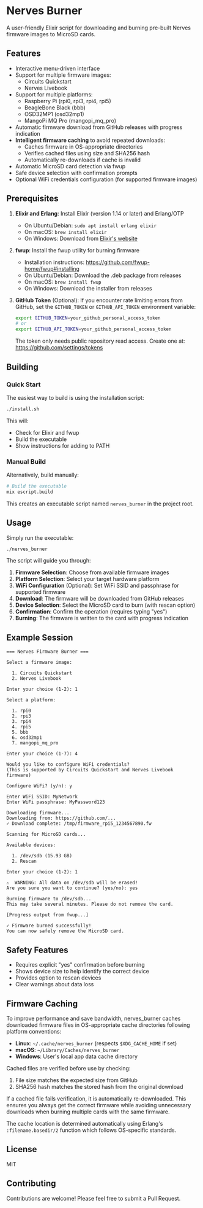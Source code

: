 # Nerves Burner

A user-friendly Elixir script for downloading and burning pre-built Nerves firmware images to MicroSD cards.

## Features

- Interactive menu-driven interface
- Support for multiple firmware images:
  - Circuits Quickstart
  - Nerves Livebook
- Support for multiple platforms:
  - Raspberry Pi (rpi0, rpi3, rpi4, rpi5)
  - BeagleBone Black (bbb)
  - OSD32MP1 (osd32mp1)
  - MangoPi MQ Pro (mangopi_mq_pro)
- Automatic firmware download from GitHub releases with progress indication
- **Intelligent firmware caching** to avoid repeated downloads:
  - Caches firmware in OS-appropriate directories
  - Verifies cached files using size and SHA256 hash
  - Automatically re-downloads if cache is invalid
- Automatic MicroSD card detection via fwup
- Safe device selection with confirmation prompts
- Optional WiFi credentials configuration (for supported firmware images)

## Prerequisites

1. **Elixir and Erlang**: Install Elixir (version 1.14 or later) and Erlang/OTP
   - On Ubuntu/Debian: `sudo apt install erlang elixir`
   - On macOS: `brew install elixir`
   - On Windows: Download from [Elixir's website](https://elixir-lang.org/install.html)

2. **fwup**: Install the fwup utility for burning firmware
   - Installation instructions: https://github.com/fwup-home/fwup#installing
   - On Ubuntu/Debian: Download the .deb package from releases
   - On macOS: `brew install fwup`
   - On Windows: Download the installer from releases

3. **GitHub Token** (Optional): If you encounter rate limiting errors from GitHub, set the `GITHUB_TOKEN` or `GITHUB_API_TOKEN` environment variable:
   ```bash
   export GITHUB_TOKEN=your_github_personal_access_token
   # or
   export GITHUB_API_TOKEN=your_github_personal_access_token
   ```
   The token only needs public repository read access. Create one at: https://github.com/settings/tokens

## Building

### Quick Start

The easiest way to build is using the installation script:

```bash
./install.sh
```

This will:
- Check for Elixir and fwup
- Build the executable
- Show instructions for adding to PATH

### Manual Build

Alternatively, build manually:

```bash
# Build the executable
mix escript.build
```

This creates an executable script named `nerves_burner` in the project root.

## Usage

Simply run the executable:

```bash
./nerves_burner
```

The script will guide you through:

1. **Firmware Selection**: Choose from available firmware images
2. **Platform Selection**: Select your target hardware platform
3. **WiFi Configuration** (Optional): Set WiFi SSID and passphrase for supported firmware
4. **Download**: The firmware will be downloaded from GitHub releases
5. **Device Selection**: Select the MicroSD card to burn (with rescan option)
6. **Confirmation**: Confirm the operation (requires typing "yes")
7. **Burning**: The firmware is written to the card with progress indication

## Example Session

```
=== Nerves Firmware Burner ===

Select a firmware image:

  1. Circuits Quickstart
  2. Nerves Livebook

Enter your choice (1-2): 1

Select a platform:

  1. rpi0
  2. rpi3
  3. rpi4
  4. rpi5
  5. bbb
  6. osd32mp1
  7. mangopi_mq_pro

Enter your choice (1-7): 4

Would you like to configure WiFi credentials?
(This is supported by Circuits Quickstart and Nerves Livebook firmware)

Configure WiFi? (y/n): y

Enter WiFi SSID: MyNetwork
Enter WiFi passphrase: MyPassword123

Downloading firmware...
Downloading from: https://github.com/...
✓ Download complete: /tmp/firmware_rpi5_1234567890.fw

Scanning for MicroSD cards...

Available devices:

  1. /dev/sdb (15.93 GB)
  2. Rescan

Enter your choice (1-2): 1

⚠️  WARNING: All data on /dev/sdb will be erased!
Are you sure you want to continue? (yes/no): yes

Burning firmware to /dev/sdb...
This may take several minutes. Please do not remove the card.

[Progress output from fwup...]

✓ Firmware burned successfully!
You can now safely remove the MicroSD card.
```

## Safety Features

- Requires explicit "yes" confirmation before burning
- Shows device size to help identify the correct device
- Provides option to rescan devices
- Clear warnings about data loss

## Firmware Caching

To improve performance and save bandwidth, nerves_burner caches downloaded firmware files in OS-appropriate cache directories following platform conventions:

- **Linux**: `~/.cache/nerves_burner` (respects `$XDG_CACHE_HOME` if set)
- **macOS**: `~/Library/Caches/nerves_burner`
- **Windows**: User's local app data cache directory

Cached files are verified before use by checking:
1. File size matches the expected size from GitHub
2. SHA256 hash matches the stored hash from the original download

If a cached file fails verification, it is automatically re-downloaded. This ensures you always get the correct firmware while avoiding unnecessary downloads when burning multiple cards with the same firmware.

The cache location is determined automatically using Erlang's `:filename.basedir/2` function which follows OS-specific standards.

## License

MIT

## Contributing

Contributions are welcome! Please feel free to submit a Pull Request.
